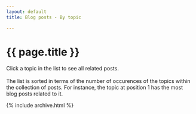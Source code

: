 ```yaml
---
layout: default
title: Blog posts - By topic

---
```


# {{ page.title }}

Click a topic in the list to see all related posts.
<br><br>
The list is sorted in terms of the number of occurences of the topics within the collection of posts. For instance, the topic at position 1 has the most blog posts related to it.
<br>

{% include archive.html %}
